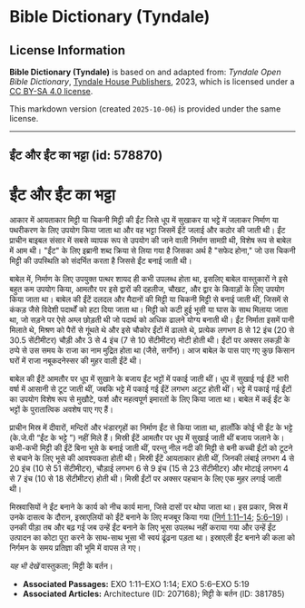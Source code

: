 # Bible Dictionary (Tyndale)

## License Information

**Bible Dictionary (Tyndale)** is based on and adapted from: _Tyndale Open Bible Dictionary_, [Tyndale House Publishers](https://tyndaleopenresources.com/), 2023, which is licensed under a [CC BY-SA 4.0 license](https://creativecommons.org/licenses/by-sa/4.0/legalcode.en).

This markdown version (created `2025-10-06`) is provided under the same license.



--------------------------------

## ईंट और ईंट का भट्टा (id: 578870)

ईंट और ईंट का भट्टा
===================

आकार में आयताकार मिट्टी या चिकनी मिट्टी की ईंट जिसे धूप में सुखाकर या भट्टे में जलाकर निर्माण या पथरीकरण के लिए उपयोग किया जाता था और वह भट्टा जिसमें ईंटें जलाई और कठोर की जाती थी। ईंट प्राचीन बाइबल संसार में सबसे व्यापक रूप से उपयोग की जाने वाली निर्माण सामग्री थी, विशेष रूप से बाबेल में आम थी। "ईंट" के लिए इब्रानी शब्द क्रिया से लिया गया है जिसका अर्थ है "सफेद होना," जो उस चिकनी मिट्टी की उपस्थिति को संदर्भित करता है जिससे ईंट बनाई जाती थी।

बाबेल में, निर्माण के लिए उपयुक्त पत्थर शायद ही कभी उपलब्ध होता था, इसलिए बाबेल वास्तुकारों ने इसे बहुत कम उपयोग किया, आमतौर पर इसे द्वारों की दहलीज, चौखट, और द्वार के किवाड़ों के लिए उपयोग किया जाता था। बाबेल की ईंटें दलदल और मैदानों की मिट्टी या चिकनी मिट्टी से बनाई जाती थीं, जिसमें से कंकड़ जैसे विदेशी पदार्थों को हटा दिया जाता था। मिट्टी को कटी हुई भूसी या घास के साथ मिलाया जाता था, जो सड़ने पर ऐसे अम्ल छोड़ती थी जो पदार्थ को अधिक ढालने योग्य बनाती थी। ईंट निर्माता इसमें पानी मिलाते थे, मिश्रण को पैरों से गूंथते थे और इसे चौकोर ईंटों में ढालते थे, प्रत्येक लगभग 8 से 12 इंच (20 से 30\.5 सेंटीमीटर) चौड़ी और 3 से 4 इंच (7 से 10 सेंटीमीटर) मोटी होती थी। ईंटों पर अक्सर लकड़ी के ठप्पे से उस समय के राजा का नाम मुद्रित होता था (जैसे, सर्गोन)। आज बाबेल के पास पाए गए कुछ किसान घरों में राजा नबूकदनेस्सर की मुहर वाली ईंटें थी।

बाबेल की ईंटें आमतौर पर धूप में सुखाने के बजाय ईंट भट्टों में पकाई जाती थीं। धूप में सुखाई गई ईंटें भारी वर्षा में आसानी से टूट जाती थीं, जबकि भट्टे में पकाई गई ईंटें लगभग अटूट होती थीं। भट्टे में पकाई गई ईंटों का उपयोग विशेष रूप से मुखौटे, फर्श और महत्वपूर्ण इमारतों के लिए किया जाता था। बाबेल में कई ईंट के भट्टों के पुरातात्विक अवशेष पाए गए हैं।

प्राचीन मिस्र में दीवारों, मन्दिरों और भंडारगृहों का निर्माण ईंट से किया जाता था, हालाँकि कोई भी ईंट के भट्टे (के.जे.वी “ईंट के भट्टे ”) नहीं मिले हैं। मिस्री ईंटें आमतौर पर धूप में सुखाई जाती थीं बजाय जलाने के। कभी\-कभी मिट्टी की ईंटें बिना भूसे के बनाई जाती थीं, परन्तु नील नदी की मिट्टी से बनी कच्ची ईंटों को टूटने से बचाने के लिए भूसे की आवश्यकता होती थी। मिस्री ईंटें आयताकार होती थीं, जिनकी लंबाई लगभग 4 से 20 इंच (10 से 51 सेंटीमीटर), चौड़ाई लगभग 6 से 9 इंच (15 से 23 सेंटीमीटर) और मोटाई लगभग 4 से 7 इंच (10 से 18 सेंटीमीटर) होती थी। मिस्री ईंटों पर अक्सर पहचान के लिए एक मुहर लगाई जाती थी।

मिस्रवासियों ने ईंट बनाने के कार्य को नीच कार्य माना, जिसे दासों पर थोपा जाता था। इस प्रकार, मिस्र में उनके दासत्व के दौरान, इस्राएलियों को ईंटें बनाने के लिए मजबूर किया गया ([निर्ग 1:11–14](https://ref.ly/Exod1:11-Exod1:14); [5:6–19](https://ref.ly/Exod5:6-Exod5:19))। उनकी पीड़ा तब और बढ़ गई जब उन्हें ईंट बनाने के लिए भूसा उपलब्ध नहीं कराया गया और उन्हें ईंट उत्पादन का कोटा पूरा करने के साथ\-साथ भूसा भी स्वयं ढूंढना पड़ता था। इस्राएली ईंट बनाने की कला को निर्गमन के समय प्रतिज्ञा की भूमि में वापस ले गए।

*यह भी देखें* वास्तुकला; मिट्टी के बर्तन। 

* **Associated Passages:** EXO 1:11–EXO 1:14; EXO 5:6–EXO 5:19
* **Associated Articles:** Architecture (ID: 207168); मिट्टी के बर्तन (ID: 381785)

